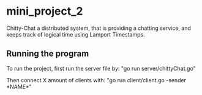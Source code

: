 # mini_project_2
Chitty-Chat a distributed system, that is providing a chatting service, and keeps track of logical time using Lamport Timestamps.

## Running the program

To run the project, first run the server file by: "go run server/chittyChat.go"

Then connect X amount of clients with: "go run client/client.go -sender \*NAME\*"
